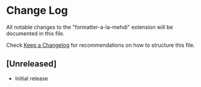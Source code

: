 # Change Log

All notable changes to the "formatter-a-la-mehdi" extension will be documented in this file.

Check [Keep a Changelog](http://keepachangelog.com/) for recommendations on how to structure this file.

## [Unreleased]

- Initial release
